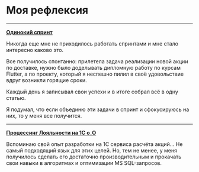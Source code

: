 # Моя рефлексия

---

[**Одинокий спринт**](./lonely_sprint.md)

Никогда еще мне не приходилось работать спринтами и мне стало интересно каково это. 

Все получилось спонтанно: прилетела задача реализации новой акции по доставке, 
нужно было доделывать дипломную работу по курсам Flutter, а по проекту, 
который я неспешно пилил в своё удовольствие вдруг возникли горящие сроки.

Каждый день я записывал свои успехи и в итоге собрал всё в одну статью.

Я подумал, что если объединю эти задачи в спринт и сфокусируюсь на них, то у меня все получится.

---

[**Процессинг Лояльности на 1С o_O**](./loyalty_processing_1c.md)

Вспоминаю свой опыт разработки на 1С сервиса расчёта акций... Не самый подходящий язык для этих целей. 
Но, тем не менее, у меня получилось сделать его достаточно производительным и 
прокачать свои навыки в алгоритмах и оптимизации MS SQL-запросов.